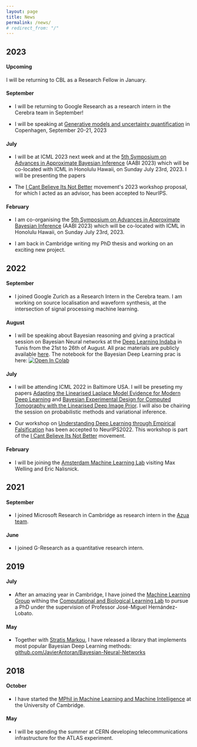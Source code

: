 ```yaml
---
layout: page
title: News
permalink: /news/
# redirect_from: "/"
---
```


## 2023

#### Upcoming

I will be returning to CBL as a Research Fellow in January.

#### September


* I will be returning to Google Research as a research intern in the Cerebra team in September!

* I will be speaking at [Generative models and uncertainty quantification](https://genu.ai/2023/) in Copenhagen, September 20-21, 2023

#### July

* I will be at ICML 2023 next week and at the [5th Symposium on Advances in Approximate Bayesian Inference](http://approximateinference.org) (AABI 2023) which will be co-located with ICML in Honolulu Hawaii, on Sunday July 23rd, 2023. I will be presenting the papers 

* The [I Cant Believe Its Not Better](http://icbinb.cc) movement's 2023 workshop proposal, for which I acted as an advisor, has been accepted to NeurIPS.

#### February

* I am co-organising the [5th Symposium on Advances in Approximate Bayesian Inference](http://approximateinference.org) 
(AABI 2023) which will be co-located with ICML in Honolulu Hawaii, on Sunday July 23rd, 2023.


* I am back in Cambridge writing my PhD thesis and working on an exciting new project.

## 2022


#### September

* I joined Google Zurich as a Research Intern in the Cerebra team. I am working on source localisation and waveform synthesis, at the intersection of signal processing machine learning. 

#### August

* I will be speaking about Bayesian reasoning and giving a practical session on Bayesian Neural networks at the [Deep Learning Indaba](https://deeplearningindaba.com/2022/) in Tunis from the 21st to 26th of August. All prac materials are publicly available [here](https://github.com/deep-learning-indaba/indaba-pracs-2022). The notebook for the Bayesian Deep Learning prac is here: [![Open In Colab](https://colab.research.google.com/assets/colab-badge.svg)](https://colab.research.google.com/github/deep-learning-indaba/indaba-pracs-2022/blob/main/practicals/Introduction_to_ML_using_JAX.ipynb)

#### July

* I will be attending ICML 2022 in Baltimore USA. I will be preseting my papers [Adapting the Linearised Laplace Model Evidence for Modern Deep Learning](https://arxiv.org/pdf/2206.08900.pdf) and [Bayesian Experimental Design for Computed Tomography with the Linearised Deep Image Prior](https://arxiv.org/pdf/2207.05714.pdf). I will also be chairing the session on probabilistic methods and variational inference.

* Our workshop on [Understanding Deep Learning through Empirical Falsification](https://sites.google.com/view/icbinb-2022/home?authuser=0) has been accepted to NeurIPS2022. This workshop is part of the [I Cant Believe Its Not Better](http://icbinb.cc) movement.

#### February

* I will be joining the [Amsterdam Machine Learning Lab](http://amlab.science.uva.nl) visiting Max Welling and Eric Nalisnick. 


## 2021

#### September

* I joined Microsoft Research in Cambridge as research intern in the [Azua team](https://github.com/microsoft/project-azua). 


#### June

* I joined G-Research as a quantitative research intern.


## 2019

#### July

* After an amazing year in Cambridge, I have joined the [Machine Learning Group](http://mlg.eng.cam.ac.uk) withing the [Computational and Biological Learning Lab](https://www.cbl-cambridge.org) to pursue a PhD under the supervision of Professor José-Miguel Hernández-Lobato.

#### May

* Together with [Stratis Markou](https://github.com/stratisMarkou), I have released a library that implements most popular Bayesian Deep Learning methods: [github.com/JavierAntoran/Bayesian-Neural-Networks](https://github.com/JavierAntoran/Bayesian-Neural-Networks)

## 2018

#### October

* I have started the  [MPhil in Machine Learning and Machine Intelligence](https://www.mlmi.eng.cam.ac.uk/course-highlights/2018-2019) at the University of Cambridge.

#### May
* I will be spending the summer at CERN developing telecommunications infrastructure for the ATLAS experiment.